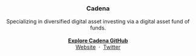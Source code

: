 <p align="center">
  <h3 align="center">Cadena</h3>
  <p align="center">
    Specializing in diversified digital asset investing via a digital asset fund of funds.
  <br>
  <br>
    <a href="https://github.com/cadenainv"><strong>Explore Cadena GitHub</strong></a>
  <br>
    <a href="https://www.cadenainv.com">Website</a>
    &nbsp;&middot;&nbsp;
    <a href="https://twitter.com/cadenainv">Twitter</a>
  </p>
</p>

<br>

